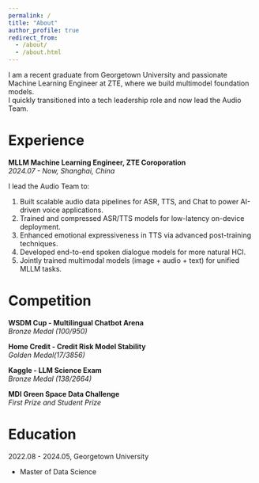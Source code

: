 ```yaml
---
permalink: /
title: "About"
author_profile: true
redirect_from: 
  - /about/
  - /about.html
---
```


I am a recent graduate from Georgetown University and passionate Machine Learning Engineer at ZTE, where we build multimodel foundation models.  
I quickly transitioned into a tech leadership role and now lead the Audio Team.

Experience
======
**MLLM Machine Learning Engineer, ZTE Coroporation**   
*2024.07 - Now, Shanghai, China*

I lead the Audio Team to:  
1. Built scalable audio data pipelines for ASR, TTS, and Chat to power AI-driven voice applications.  
2. Trained and compressed ASR/TTS models for low-latency on-device deployment.  
3. Enhanced emotional expressiveness in TTS via advanced post-training techniques.  
4. Developed end-to-end spoken dialogue models for more natural HCI.  
5. Jointly trained multimodal models (image + audio + text) for unified MLLM tasks.


Competition
======
**WSDM Cup - Multilingual Chatbot Arena**  
*Bronze Medal (100/950)*

**Home Credit - Credit Risk Model Stability**  
*Golden Medal(17/3856)*

**Kaggle - LLM Science Exam**  
*Bronze Medal (138/2664)*

**MDI Green Space Data Challenge**  
*First Prize and Student Prize*

Education
======
2022.08 - 2024.05, Georgetown University
- Master of Data Science 
